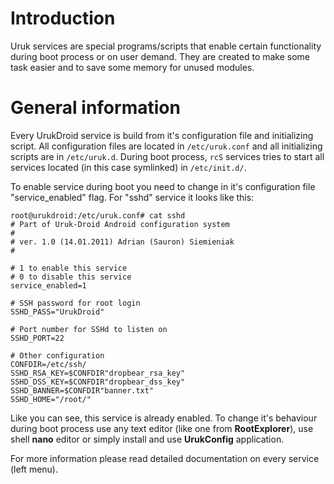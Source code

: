 # Introduction #

Uruk services are special programs/scripts that enable certain functionality during boot process or on user demand. They are created to make some task easier and to save some memory for unused modules.


# General information #

Every UrukDroid service is build from it's configuration file and initializing script.
All configuration files are located in `/etc/uruk.conf` and all initializing scripts are in `/etc/uruk.d`. During boot process, `rcS` services tries to start all services located (in this case symlinked) in `/etc/init.d/`.

To enable service during boot you need to change in it's configuration file "service\_enabled" flag. For "sshd" service it looks like this:
```
root@urukdroid:/etc/uruk.conf# cat sshd
# Part of Uruk-Droid Android configuration system
#
# ver. 1.0 (14.01.2011) Adrian (Sauron) Siemieniak
#

# 1 to enable this service
# 0 to disable this service
service_enabled=1

# SSH password for root login
SSHD_PASS="UrukDroid"

# Port number for SSHd to listen on
SSHD_PORT=22

# Other configuration
CONFDIR=/etc/ssh/
SSHD_RSA_KEY=$CONFDIR"dropbear_rsa_key"
SSHD_DSS_KEY=$CONFDIR"dropbear_dss_key"
SSHD_BANNER=$CONFDIR"banner.txt"
SSHD_HOME="/root/"
```
Like you can see, this service is already enabled. To change it's behaviour during boot process use any text editor (like one from **RootExplorer**), use shell **nano** editor or simply install and use **UrukConfig** application.

For more information please read detailed documentation on every service (left menu).
